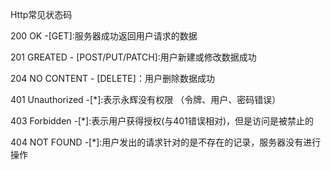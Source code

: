 Http常见状态码



200 OK -[GET]:服务器成功返回用户请求的数据

201 GREATED - [POST/PUT/PATCH]:用户新建或修改数据成功

204 NO CONTENT - [DELETE]：用户删除数据成功



401 Unauthorized -[*]:表示永辉没有权限 （令牌、用户、密码错误）

403 Forbidden -[*]:表示用户获得授权(与401错误相对)，但是访问是被禁止的

404 NOT FOUND -[*]:用户发出的请求针对的是不存在的记录，服务器没有进行操作

